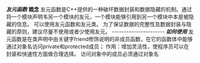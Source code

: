***_友元函数_***
**概念**
友元函数是C++提供的一种破坏数据封装和数据隐藏的机制。通过将一个模块声明韦另一个模块的友元，一个模块能够引用到另一个模块中本是被隐藏的信息。
可以使用友元函数和友元类。
为了保证数据的完整性及数据封装与隐藏的原则，建议尽量不使用或者少使用友元。
*----------------------*
***如何使用***
友元函数是在类声明中由关键字friend修饰说明的非成员函数，在它的函数体中能够通过对象名访问private和protected成员；
作用：增加灵活性，使程序员可以在封装和快速性方面做合理选择。
访问对象中的成员必须通过对象名